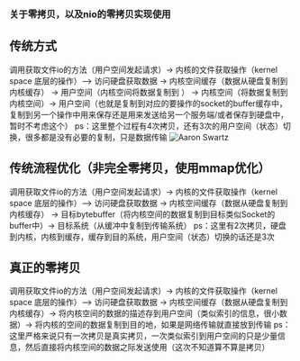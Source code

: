 ### 关于零拷贝，以及nio的零拷贝实现使用

## 传统方式
调用获取文件io的方法（用户空间发起请求）-> 内核的文件获取操作（kernel space 底层的操作）—> 访问硬盘获取数据 ->
内核空间缓存（数据从硬盘复制到内核缓存） -> 用户空间（内核空间将数据复制到 ） -> 内核空间（将数据复制到内核空间）-> 
用户空间（也就是复制到对应的要操作的socket的buffer缓存中，复制到另一个操作中用来保存还是用来发送给另一个服务端/或者保存到硬盘中，暂时不考虑这个）
ps：这里整个过程有4次拷贝，还有3次的用户空间（状态）切换，很多都是没有必要的复制，只是数据传输
![Aaron Swartz](https://raw.githubusercontent.com/smshen/MarkdownPhotos/master/Res/test.jpg)


## 传统流程优化（非完全零拷贝，使用mmap优化）
调用获取文件io的方法（用户空间发起请求）-> 内核的文件获取操作（kernel space 底层的操作）—> 访问硬盘获取数据 ->
内核空间缓存（数据从硬盘复制到内核缓存） -> 目标bytebuffer（将内核空间的数据复制到目标类似Socket的buffer中）->
目标系统（从缓冲中复制到传输系统）
ps：这里有2次拷贝，硬盘到内核，内核到缓存，缓存到目的系统，用户空间（状态）切换的话还是3次

## 真正的零拷贝
调用获取文件io的方法（用户空间发起请求）-> 内核的文件获取操作（kernel space 底层的操作）—> 访问硬盘获取数据 ->
内核空间缓存（数据从硬盘复制到内核缓存）-> 将内核空间的数据的描述存到用户空间（类似索引的信息，很小数据）->
将内核的空间的数据复制到目的地，如果是网络传输就直接放到传输
ps：这里严格来说只有一次拷贝是真实拷贝，一次类似索引到用户空间的只是少量信息，然后直接将内核空间的数据之际发送使用（这次不知道算不算是拷贝）





